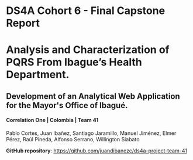 # DS4A Cohort 6 - Final Capstone Report

# Analysis and Characterization of PQRS  From Ibague’s Health Department.
## Development of an Analytical Web Application for the Mayor's Office of Ibagué. 
#### Correlation One | Colombia | Team 41
Pablo Cortes, Juan Ibañez,  Santiago Jaramillo,  Manuel Jiménez,  Elmer Pérez,  Raúl Pineda, Alfonso Serrano, Willington Siabato

**GitHub repository**: https://github.com/juandibanezc/ds4a-project-team-41